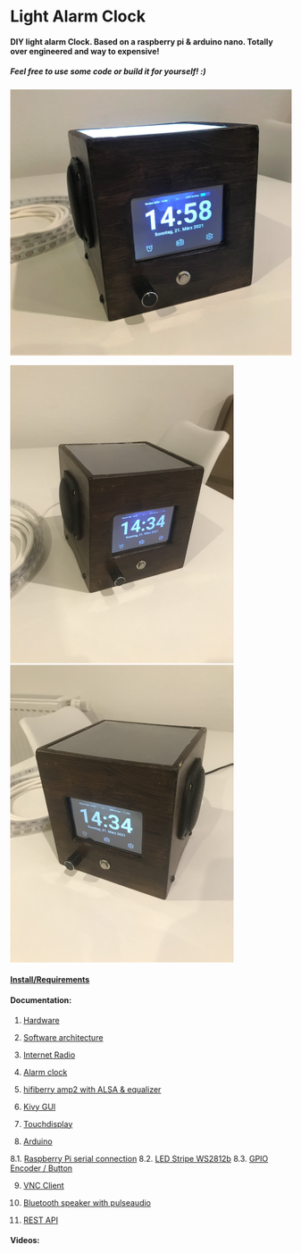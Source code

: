 # Light Alarm Clock



#### DIY light alarm Clock. Based on a raspberry pi & arduino nano. Totally over engineered and way to expensive! 

##### Feel free to use some code or build it for yourself! :)

<p float="center">
<img src="documentation/images/outside/main.JPG" width="1000" />
</p>
<p float="left">
  <img src="documentation/images/outside/left.JPG" width="400" />
  <img src="documentation/images/outside/right.JPG" width="400" />
</p>



#### [Install/Requirements](documentation/0_install.md)



#### Documentation:
 1. [Hardware](documentation/1_hardware.md)

 2. [Software architecture](documentation/2_softwareArchitecture.md)

 3. [Internet Radio](documentation/3_internetRadio.md)

 4. [Alarm clock](documentation/4_alarmClock.md)

 5. [hifiberry amp2 with ALSA & equalizer](documentation/5_hifiberryAmp2.md) 

 6. [Kivy GUI](documentation/6_kivyGui.md)

 7. [Touchdisplay](documentation/7_touchdisplay.md)

 8. [Arduino](documentation/8_0_arduino.md)

  8.1. [Raspberry Pi serial connection](documentation/8_1_serialConnection.md)
  8.2. [LED Stripe WS2812b](documentation/8_2_ledStripe.md)
  8.3. [GPIO Encoder / Button](documentation/8_3_gpio.md)

 9. [VNC Client](documentation/vncClient.md)

 10. [Bluetooth speaker with pulseaudio](documentation/bluetoothSpeaker.md)

 11. [REST API](documentation/11_restAPI.md)


#### Videos:

